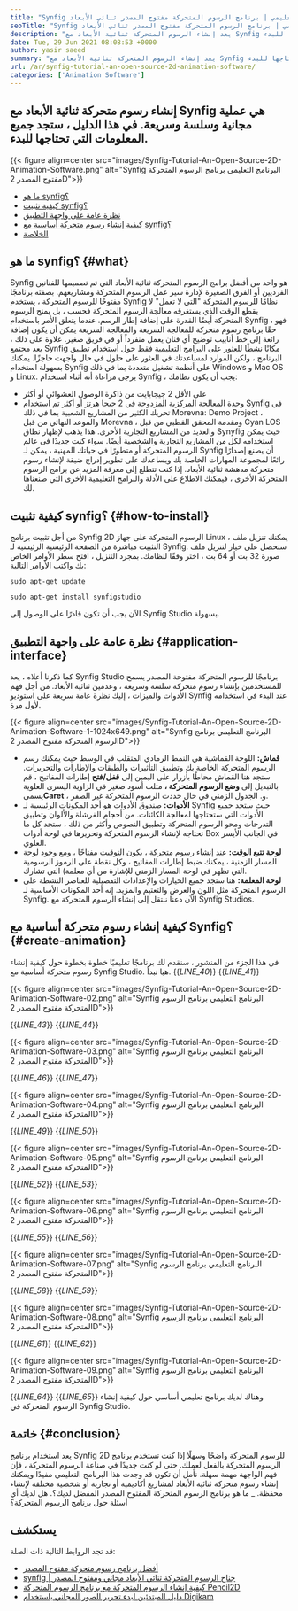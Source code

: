```yaml
---
title: "Synfig البرنامج التعليمي | برنامج الرسوم المتحركة مفتوح المصدر ثنائي الأبعاد" 
seoTitle: "Synfig البرنامج التعليمي | برنامج الرسوم المتحركة مفتوح المصدر ثنائي الأبعاد" 
description: "يعد إنشاء الرسوم المتحركة ثنائية الأبعاد مع Synfig عملية مجانية وسلسة وسريعة. في هذا الدليل ، ستجد جميع المعلومات التي تحتاجها للبدء." 
date: Tue, 29 Jun 2021 08:08:53 +0000
author: yasir saeed
summary: "يعد إنشاء الرسوم المتحركة ثنائية الأبعاد مع Synfig عملية مجانية وسلسة وسريعة. في هذا الدليل ، ستجد جميع المعلومات التي تحتاجها للبدء." 
url: /ar/synfig-tutorial-an-open-source-2d-animation-software/
categories: ['Animation Software']
---
```


## إنشاء رسوم متحركة ثنائية الأبعاد مع Synfig هي عملية مجانية وسلسة وسريعة. في هذا الدليل ، ستجد جميع المعلومات التي تحتاجها للبدء.

{{< figure align=center src="images/Synfig-Tutorial-An-Open-Source-2D-Animation-Software.png" alt="Synfig البرنامج التعليمي برنامج الرسوم المتحركة مفتوح المصدر 2D">}}

  * [ما هو synfig؟][1]
  * [كيفية تثبيت synfig؟][2]
  * [نظرة عامة على واجهة التطبيق][3]
  * [كيفية إنشاء رسوم متحركة أساسية مع synfig؟][4]
  * [الخلاصة][5]

## ما هو synfig؟ {#what}

Synfig هو واحد من أفضل برامج الرسوم المتحركة ثنائية الأبعاد التي تم تصميمها للفنانين الفرديين أو الفرق الصغيرة لإدارة سير عمل الرسوم المتحركة ومشاريعهم. بصفته برنامجًا مفتوحًا للرسوم المتحركة ، يستخدم Synfig نظامًا للرسوم المتحركة "التي لا تعمل" لا يقطع الوقت الذي يستغرقه معالجة الرسوم المتحركة فحسب ، بل يمنح الرسوم المتحركة أيضًا القدرة على إضافة إطار الرسم.
عندما يتعلق الأمر باستخدام Synfig ، فهو حقًا برنامج رسوم متحركة للمعالجة السريعة والمعالجة السريعة يمكن أن يكون إضافة رائعة إلى خط أنابيب توضيح أي فنان يعمل منفرداً أو في فريق صغير. علاوة على ذلك ، يعد مجتمع Synfig مكانًا نشطًا للعثور على البرامج التعليمية فقط حول استخدام تطبيق البرنامج ، ولكن الموارد لمساعدتك في العثور على حلول في حال واجهت حاجزًا.
يمكنك بسهولة استخدام Synfig على أنظمة تشغيل متعددة بما في ذلك Windows و Mac OS و Linux. يرجى مراعاة أنه أثناء استخدام Synfig ، يجب أن يكون نظامك:
  * على الأقل 2 جيجابايت من ذاكرة الوصول العشوائي أو أكثر
  * وحدة المعالجة المركزية المزدوجة في 2 جيجا هرتز أو أكثر
تم استخدام Synfig في تحريك الكثير من المشاريع الشعبية بما في ذلك Morevna: Demo Project ، والموعد النهائي من قبل Morevna ، ومقدمة المحقق القطبي من قبل Cyan LOS والعديد من المشاريع التجارية الأخرى. هذا يذهب لإظهار نطاق Synyfig حيث يمكن استخدامه لكل من المشاريع التجارية والشخصية أيضًا. سواء كنت جديدًا في عالم الرسوم المتحركة أو متطورًا في حياتك المهنية ، يمكن لـ Synfig أن يصنع إصدارًا رائعًا لمجموعة المهارات الخاصة بك ويساعدك على تطوير إدراج ضيقة لإنشاء رسوم متحركة مدهشة ثنائية الأبعاد. إذا كنت تتطلع إلى معرفة المزيد عن برامج الرسوم المتحركة الأخرى ، فيمكنك الاطلاع على الأدلة والبرامج التعليمية الأخرى التي صنعناها لك.

## كيفية تثبيت synfig؟ {#how-to-install}

من أجل تثبيت برنامج Synfig 2D الرسوم المتحركة على جهاز Linux ، يمكنك تنزيل ملف التثبيت مباشرة من الصفحة الرئيسية الرئيسية لـ Synfig. ستحصل على خيار لتنزيل ملف صورة 32 بت أو 64 بت ، اختر وفقًا لنظامك.
بمجرد التنزيل ، افتح سطر الأوامر الخاص بك واكتب الأوامر التالية:
```
sudo apt-get update
```
```
sudo apt-get install synfigstudio
```
الآن يجب أن تكون قادرًا على الوصول إلى Synfig Studio بسهولة.

## نظرة عامة على واجهة التطبيق {#application-interface}

كما ذكرنا أعلاه ، يعد Synfig Studio برنامجًا للرسوم المتحركة مفتوحة المصدر يسمح للمستخدمين بإنشاء رسوم متحركة سلسة وسريعة ، وعدمين ثنائية الأبعاد. من أجل فهم الأدوات والميزات ، إليك نظرة عامة سريعة على استوديو Synfig عند البدء في استخدامه لأول مرة.

{{< figure align=center src="images/Synfig-Tutorial-An-Open-Source-2D-Animation-Software-1-1024x649.png" alt="Synfig البرنامج التعليمي برنامج الرسوم المتحركة مفتوح المصدر 2D">}}

* **قماش:** اللوحة القماشية هي النمط الرمادي المتقلب في الوسط حيث يمكنك رسم الرسوم المتحركة الخاصة بك وتطبيق التأثيرات والطبقات والإطارات والتحريرات. ستجد هنا القماش محاطًا بأزرار على اليمين إلى **قفل/فتح** إطارات المفاتيح ، قم بالتبديل إلى **وضع الرسوم المتحركة ،** مثلث أسود صغير في الزاوية اليسرى العلوية يسمى**Caret** ، و. الجدول الزمني في حال حددت الرسوم المتحركة غير الصفر.
* **الأدوات:**  صندوق الأدوات هو أحد المكونات الرئيسية لـ Synfig حيث ستجد جميع الأدوات التي ستحتاجها لمعالجة الكائنات. من أحجام الفرشاة والألوان وتطبيق التدرجات ومحو الرسوم المتحركة وتطبيق النصوص وأكثر من ذلك ، ستجد كل ما تحتاجه لإنشاء الرسوم المتحركة وتحريرها في لوحة أدوات Box في الجانب الأيسر العلوي.
* **لوحة تتبع الوقت:**  عند إنشاء رسوم متحركة ، يكون التوقيت مفتاحًا ، ومع وجود لوحة المسار الزمنية ، يمكنك ضبط إطارات المفاتيح ، وكل نقطة على الرموز الرسومية التي تظهر في لوحة المسار الزمني للإشارة من أي معلمة) التي تشارك.
* **لوحة المعلمة:**  هنا ستجد جميع الخيارات والإعدادات التفصيلية للعناصر النشطة على الرسوم المتحركة مثل اللون والعرض والتعتيم والمزيد. إنه أحد المكونات الأساسية لـ Synfig.
الآن دعنا ننتقل إلى إنشاء الرسوم المتحركة مع Synfig Studios.

## كيفية إنشاء رسوم متحركة أساسية مع Synfig؟ {#create-animation}

في هذا الجزء من المنشور ، سنقدم لك برنامجًا تعليميًا خطوة بخطوة حول كيفية إنشاء رسوم متحركة أساسية مع Synfig Studio. هيا نبدأ.
{{_LINE_40_}}
{{_LINE_41_}}

{{< figure align=center src="images/Synfig-Tutorial-An-Open-Source-2D-Animation-Software-02.png" alt="Synfig البرنامج التعليمي برنامج الرسوم المتحركة مفتوح المصدر 2D">}}

{{_LINE_43_}}
{{_LINE_44_}}

{{< figure align=center src="images/Synfig-Tutorial-An-Open-Source-2D-Animation-Software-03.png" alt="Synfig البرنامج التعليمي برنامج الرسوم المتحركة مفتوح المصدر 2D">}}

{{_LINE_46_}}
{{_LINE_47_}}

{{< figure align=center src="images/Synfig-Tutorial-An-Open-Source-2D-Animation-Software-04.png" alt="Synfig البرنامج التعليمي برنامج الرسوم المتحركة مفتوح المصدر 2D">}}

{{_LINE_49_}}
{{_LINE_50_}}

{{< figure align=center src="images/Synfig-Tutorial-An-Open-Source-2D-Animation-Software-05.png" alt="Synfig البرنامج التعليمي برنامج الرسوم المتحركة مفتوح المصدر 2D">}}

{{_LINE_52_}}
{{_LINE_53_}}

{{< figure align=center src="images/Synfig-Tutorial-An-Open-Source-2D-Animation-Software-06.png" alt="Synfig البرنامج التعليمي برنامج الرسوم المتحركة مفتوح المصدر 2D">}}

{{_LINE_55_}}
{{_LINE_56_}}

{{< figure align=center src="images/Synfig-Tutorial-An-Open-Source-2D-Animation-Software-07.png" alt="Synfig البرنامج التعليمي برنامج الرسوم المتحركة مفتوح المصدر 2D">}}

{{_LINE_58_}}
{{_LINE_59_}}

{{< figure align=center src="images/Synfig-Tutorial-An-Open-Source-2D-Animation-Software-08.png" alt="Synfig البرنامج التعليمي برنامج الرسوم المتحركة مفتوح المصدر 2D">}}

{{_LINE_61_}}
{{_LINE_62_}}

{{< figure align=center src="images/Synfig-Tutorial-An-Open-Source-2D-Animation-Software-09.png" alt="Synfig البرنامج التعليمي برنامج الرسوم المتحركة مفتوح المصدر 2D">}}

{{_LINE_64_}}
{{_LINE_65_}}
وهناك لديك برنامج تعليمي أساسي حول كيفية إنشاء الرسوم المتحركة في Synfig Studio.

## خاتمة {#conclusion}

يعد استخدام برنامج Synfig 2D للرسوم المتحركة واضحًا وسهلًا إذا كنت تستخدم برنامج الرسوم المتحركة بالفعل لعملك. حتى لو كنت جديدًا في صناعة الرسوم المتحركة ، فإن فهم الواجهة مهمة سهلة. نأمل أن تكون قد وجدت هذا البرنامج التعليمي مفيدًا ويمكنك إنشاء رسوم متحركة ثنائية الأبعاد لمشاريع أكاديمية أو تجارية أو شخصية مختلفة لإنشاء محفظة.
_ ما هو برنامج الرسوم المتحركة المفتوح المصدر المفضل لديك؟. هل لديك أي أسئلة حول برنامج الرسوم المتحركة؟

## يستكشف
قد تجد الروابط التالية ذات الصلة:
  * [أفضل برنامج رسوم متحركة مفتوح المصدر][7]
  * [synfig | جناح الرسوم المتحركة ثنائي الأبعاد مجاني ومفتوح المصدر][8]
  * [كيفية إنشاء الرسوم المتحركة مع برنامج الرسوم المتحركة Pencil2D][9]
  * [دليل المبتدئين لبدء تحرير الصور المجاني باستخدام Digikam][10]



[1]: #what
[2]: #how-to-install
[3]: #application-interfae
[4]: #create-animation
[5]: #conclusion
[6]: mailto:yasir.saeed@aspose.com
[7]: https://products.containerize.com/animation-software/
[8]: https://products.containerize.com/animation-software/synfig/
[9]: https://blog.containerize.com/animation-software/how-to-create-animations-with-pencil2d-animation-software/
[10]: https://blog.containerize.com/animation-software/beginners-guide-to-start-free-image-editing-using-digikam/
